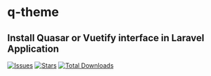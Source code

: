 # q-theme

## Install Quasar or Vuetify interface in Laravel Application

[![Issues](https://img.shields.io/github/issues/moawiaab/laravel-theme)](https://github.com/moawiaab/laravel-theme/issues)
[![Stars](https://img.shields.io/github/stars/moawiaab/laravel-theme)](https://github.com/moawiaab/main-proj-api/stargazers)
[![Total Downloads](https://img.shields.io/github/downloads/moawiaab/laravel-theme/total)](https://packagist.org/packages/moawiaab/laravel-theme/stats)
